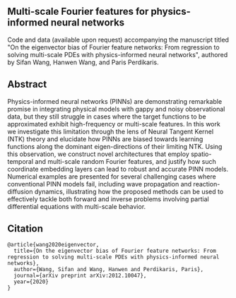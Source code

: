 ## Multi-scale Fourier features for physics-informed neural networks

Code and data (available upon request) accompanying the manuscript titled "On the eigenvector bias of Fourier feature networks: From regression to solving multi-scale PDEs with physics-informed neural networks", authored by Sifan Wang, Hanwen Wang, and Paris Perdikaris.

## Abstract

Physics-informed neural networks (PINNs) are demonstrating remarkable promise in integrating physical models with gappy and noisy observational data, but they still struggle in cases where the target functions to be approximated exhibit high-frequency or multi-scale features. 
In this work we investigate this limitation through the lens of Neural Tangent Kernel (NTK) theory and elucidate how PINNs are biased towards learning functions along the dominant eigen-directions of their limiting NTK. Using this observation, we construct novel architectures that employ spatio-temporal and multi-scale random Fourier features, and justify how such coordinate embedding layers can lead to robust and accurate PINN models. Numerical examples are presented for several challenging cases where conventional PINN models fail,  including wave propagation and reaction-diffusion dynamics, illustrating how the proposed methods can be used to effectively tackle both forward and inverse problems involving partial differential equations with multi-scale behavior. 

## Citation

    @article{wang2020eigenvector,
      title={On the eigenvector bias of Fourier feature networks: From regression to solving multi-scale PDEs with physics-informed neural networks},
      author={Wang, Sifan and Wang, Hanwen and Perdikaris, Paris},
      journal={arXiv preprint arXiv:2012.10047},
      year={2020}
    }
